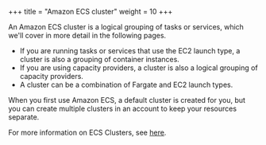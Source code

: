 +++
title = "Amazon ECS cluster"
weight = 10
+++


An Amazon ECS cluster is a logical grouping of tasks or services, which we'll cover in more detail in the following pages.

- If you are running tasks or services that use the EC2 launch type, a cluster is also a grouping of container instances.
- If you are using capacity providers, a cluster is also a logical grouping of capacity providers.
- A cluster can be a combination of Fargate and EC2 launch types.

When you first use Amazon ECS, a default cluster is created for you, but you can create multiple clusters in an account to keep your resources separate.

For more information on ECS Clusters, see [here](https://docs.aws.amazon.com/AmazonECS/latest/developerguide/clusters.html).

